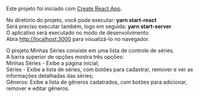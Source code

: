 Este projeto foi iniciado com [Create React App](https://github.com/facebook/create-react-app).

No diretório do projeto, você pode executar: <b>yarn start-react</b><br/>
Será preciso executar também, logo em seguida: <b>yarn start-server</b><br/>
O aplicativo será executado no modo de desenvolvimento.<br/>
Abra [http://localhost:3000](http://localhost:3000) para visualizá-lo no navegador.<br/>

O projeto Minhas Séries consiste em uma lista de controle de séries.<br/>
A barra superior de opções mostra três opções:<br/>
Minhas Séries - Exibe a página inicial;<br/>
Séries - Exibe a lista de séries, com botões para cadastrar, remover e ver as informações detalhadas das séries;<br/>
Gêneros: Exibe a lista de gêneros cadatrados, com botões para adicionar, remover e editar gêneros.<br/>




